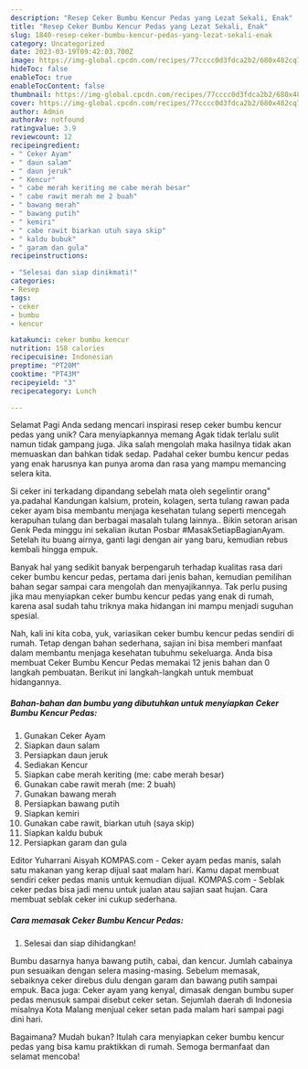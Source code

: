 ```yaml
---
description: "Resep Ceker Bumbu Kencur Pedas yang Lezat Sekali, Enak"
title: "Resep Ceker Bumbu Kencur Pedas yang Lezat Sekali, Enak"
slug: 1840-resep-ceker-bumbu-kencur-pedas-yang-lezat-sekali-enak
category: Uncategorized
date: 2023-03-19T09:42:03.700Z
image: https://img-global.cpcdn.com/recipes/77cccc0d3fdca2b2/680x482cq70/ceker-bumbu-kencur-pedas-foto-resep-utama.jpg
hideToc: false
enableToc: true
enableTocContent: false
thumbnail: https://img-global.cpcdn.com/recipes/77cccc0d3fdca2b2/680x482cq70/ceker-bumbu-kencur-pedas-foto-resep-utama.jpg
cover: https://img-global.cpcdn.com/recipes/77cccc0d3fdca2b2/680x482cq70/ceker-bumbu-kencur-pedas-foto-resep-utama.jpg
author: Admin
authorAv: notfound
ratingvalue: 3.9
reviewcount: 12
recipeingredient:
- " Ceker Ayam"
- " daun salam"
- " daun jeruk"
- " Kencur"
- " cabe merah keriting me cabe merah besar"
- " cabe rawit merah me 2 buah"
- " bawang merah"
- " bawang putih"
- " kemiri"
- " cabe rawit biarkan utuh saya skip"
- " kaldu bubuk"
- " garam dan gula"
recipeinstructions:

- "Selesai dan siap dinikmati!"
categories:
- Resep
tags:
- ceker
- bumbu
- kencur

katakunci: ceker bumbu kencur 
nutrition: 158 calories
recipecuisine: Indonesian
preptime: "PT20M"
cooktime: "PT43M"
recipeyield: "3"
recipecategory: Lunch

---
```



Selamat Pagi Anda sedang mencari inspirasi resep ceker bumbu kencur pedas yang unik? Cara menyiapkannya memang Agak tidak terlalu sulit namun tidak gampang juga. Jika salah mengolah maka hasilnya tidak akan memuaskan dan bahkan tidak sedap. Padahal ceker bumbu kencur pedas yang enak harusnya kan punya aroma dan rasa yang mampu memancing selera kita.


Si ceker ini terkadang dipandang sebelah mata oleh segelintir orang&#34; ya.padahal Kandungan kalsium, protein, kolagen, serta tulang rawan pada ceker ayam bisa membantu menjaga kesehatan tulang seperti mencegah kerapuhan tulang dan berbagai masalah tulang lainnya.. Bikin setoran arisan Genk Peda minggu ini sekalian ikutan Posbar #MasakSetiapBagianAyam. Setelah itu buang airnya, ganti lagi dengan air yang baru, kemudian rebus kembali hingga empuk.

Banyak hal yang sedikit banyak berpengaruh terhadap kualitas rasa dari ceker bumbu kencur pedas, pertama dari jenis bahan, kemudian pemilihan bahan segar sampai cara mengolah dan menyajikannya. Tak perlu pusing jika mau menyiapkan ceker bumbu kencur pedas yang enak di rumah, karena asal sudah tahu triknya maka hidangan ini mampu menjadi suguhan spesial.


Nah, kali ini kita coba, yuk, variasikan ceker bumbu kencur pedas sendiri di rumah. Tetap dengan bahan sederhana, sajian ini bisa memberi manfaat dalam membantu menjaga kesehatan tubuhmu sekeluarga. Anda bisa membuat Ceker Bumbu Kencur Pedas memakai 12 jenis bahan dan 0 langkah pembuatan. Berikut ini langkah-langkah untuk membuat hidangannya.

<!--inarticleads1-->

##### Bahan-bahan dan bumbu yang dibutuhkan untuk menyiapkan Ceker Bumbu Kencur Pedas:

1. Gunakan  Ceker Ayam
1. Siapkan  daun salam
1. Persiapkan  daun jeruk
1. Sediakan  Kencur
1. Siapkan  cabe merah keriting (me: cabe merah besar)
1. Gunakan  cabe rawit merah (me: 2 buah)
1. Gunakan  bawang merah
1. Persiapkan  bawang putih
1. Siapkan  kemiri
1. Gunakan  cabe rawit, biarkan utuh (saya skip)
1. Siapkan  kaldu bubuk
1. Persiapkan  garam dan gula


Editor Yuharrani Aisyah KOMPAS.com - Ceker ayam pedas manis, salah satu makanan yang kerap dijual saat malam hari. Kamu dapat membuat sendiri ceker pedas manis untuk kemudian dijual. KOMPAS.com - Seblak ceker pedas bisa jadi menu untuk jualan atau sajian saat hujan. Cara membuat seblak ceker ini cukup sederhana. 

<!--inarticleads2-->

##### Cara memasak Ceker Bumbu Kencur Pedas:


1. Selesai dan siap dihidangkan!

Bumbu dasarnya hanya bawang putih, cabai, dan kencur. Jumlah cabainya pun sesuaikan dengan selera masing-masing. Sebelum memasak, sebaiknya ceker direbus dulu dengan garam dan bawang putih sampai empuk. Baca juga: Ceker ayam yang kenyal, dimasak dengan bumbu super pedas menusuk sampai disebut ceker setan. Sejumlah daerah di Indonesia misalnya Kota Malang menjual ceker setan pada malam hari sampai pagi dini hari. 

Bagaimana? Mudah bukan? Itulah cara menyiapkan ceker bumbu kencur pedas yang bisa kamu praktikkan di rumah. Semoga bermanfaat dan selamat mencoba!
